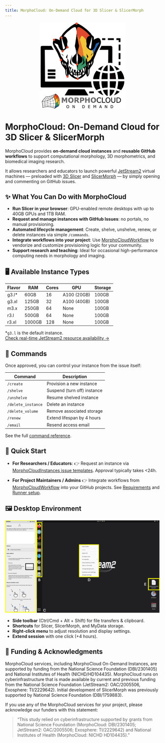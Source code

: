 ```yaml
---
title: MorphoCloud: On-Demand Cloud for 3D Slicer & SlicerMorph
---
```


<p align="center">
  <img src="https://raw.githubusercontent.com/MorphoCloud/MorphoCloudInstances/main/MC_Logo.png" alt="MorphoCloud Logo" width="280">
</p>

# MorphoCloud: On-Demand Cloud for 3D Slicer & SlicerMorph

MorphoCloud provides **on-demand cloud instances** and **reusable GitHub
workflows** to support computational morphology, 3D morphometrics, and
biomedical imaging research.

It allows researchers and educators to launch powerful
[JetStream2](https://jetstream-cloud.org/) virtual machines — preloaded with
[3D Slicer](https://download.slicer.org) and
[SlicerMorph](https://SlicerMorph.org) — by simply opening and commenting on
GitHub issues.

## ✨ What You Can Do with MorphoCloud

- **Run Slicer in your browser**: GPU-enabled remote desktops with up to 40GB
  GPUs and 1TB RAM.
- **Request and manage instances with GitHub Issues**: no portals, no manual
  provisioning.
- **Automated lifecycle management**: Create, shelve, unshelve, renew, or delete
  instances via simple `/commands`.
- **Integrate workflows into your project**: Use
  [MorphoCloudWorkflow](https://github.com/MorphoCloud/MorphoCloudWorkflow) to
  vendorize and customize provisioning logic for your community.
- **Support research and teaching**: Ideal for occasional high-performance
  computing needs in morphology and imaging.

## 🖥️ Available Instance Types

| Flavor | RAM    | Cores | GPU         | Storage |
| ------ | ------ | ----- | ----------- | ------- |
| g3.l\* | 60GB   | 16    | A100 (20GB) | 100GB   |
| g3.xl  | 125GB  | 32    | A100 (40GB) | 100GB   |
| m3.x   | 250GB  | 64    | None        | 100GB   |
| r3.l   | 500GB  | 64    | None        | 100GB   |
| r3.xl  | 1000GB | 128   | None        | 100GB   |

\*`g3.l` is the default instance.<br>
[Check real-time JetStream2 resource availability →](https://docs.jetstream-cloud.org/overview/status/#availability-of-scarce-resources)

## 🔑 Commands

Once approved, you can control your instance from the issue itself:

| Command            | Description                 |
| ------------------ | --------------------------- |
| `/create`          | Provision a new instance    |
| `/shelve`          | Suspend (turn off) instance |
| `/unshelve`        | Resume shelved instance     |
| `/delete_instance` | Delete an instance          |
| `/delete_volume`   | Remove associated storage   |
| `/renew`           | Extend lifespan by 4 hours  |
| `/email`           | Resend access email         |

See the full
[command reference](https://github.com/MorphoCloud/MorphoCloudWorkflow/blob/main/issue-commands.md).

## 🚀 Quick Start

- **For Researchers / Educators**: 👉 Request an instance via
  [MorphoCloudInstances issue templates](https://github.com/MorphoCloud/MorphoCloudInstances/issues/new/choose).
  Approval typically takes <24h.

- **For Project Maintainers / Admins** 👉 Integrate workflows from
  [MorphoCloudWorkflow](https://github.com/MorphoCloud/MorphoCloudWorkflow) into
  your GitHub projects. See
  [Requirements](https://github.com/MorphoCloud/MorphoCloudWorkflow#requirements)
  and
  [Runner setup](https://github.com/MorphoCloud/MorphoCloudWorkflow#setting-up-a-morphocloud-github-runner).

## 🖼️ Desktop Environment

<p align="center">
  <img src="https://github.com/MorphoCloud/MorphoCloudInstances/blob/main/MCI_Desktop.png" width="650">
</p>

- **Side toolbar** (Ctrl/Cmd + Alt + Shift) for file transfers & clipboard.
- **Shortcuts** for Slicer, SlicerMorph, and MyData storage.
- **Right-click menu** to adjust resolution and display settings.
- **Extend session** with one click (+4 hours).

## 🙏 Funding & Acknowledgments

MorphoCloud services, including MorphoCloud On-Demand Instances, are supported
by funding from the National Science Foundation (DBI/2301405) and National
Institutes of Health (NICHD/HD104435). MorphoCloud runs on cyberinfrastructure
that is made available by current and previous funding from the National Science
Foundation (JetStream2: OAC/2005506, Exosphere: TI/2229642). Initial development
of SlicerMorph was previously supported by National Science Foundation
(DBI/1759883).

If you use any of the MorphoCloud services for your project, please acknowledge
our funders with this statement:

> “This study relied on cyberinfrastructure supported by grants from National
> Science Foundation (MorphoCloud: DBI/2301405; JetStream2: OAC/2005506;
> Exosphere: TI/2229642) and National Institutes of Health (MorphoCloud: NICHD
> HD104435).”
